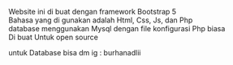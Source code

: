 Website ini di buat dengan framework Bootstrap 5 <br>
Bahasa yang di gunakan adalah Html, Css, Js, dan Php <br>
database menggunakan Mysql dengan file konfigurasi Php biasa <br>
Di buat Untuk open source<br>

untuk Database bisa dm ig : burhanadlii
